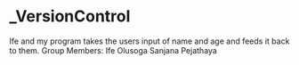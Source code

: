 # _VersionControl
Ife and my program takes the users input of name and age and feeds it back to them. 
Group Members: 
Ife Olusoga
Sanjana Pejathaya
